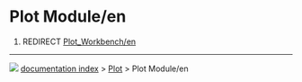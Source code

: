 # Plot Module/en
1.  REDIRECT [Plot_Workbench/en](Plot_Workbench/en.md)



---
![](images/Right_arrow.png) [documentation index](../README.md) > [Plot](Plot_Workbench.md) > Plot Module/en
